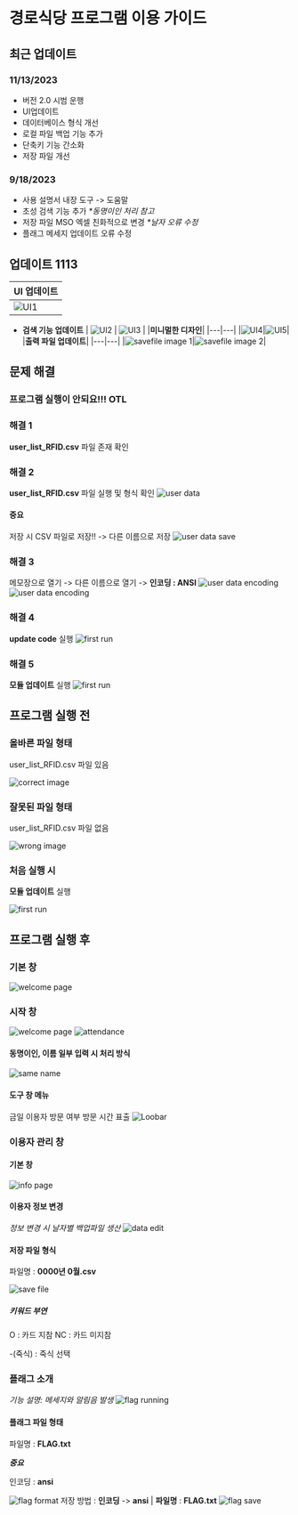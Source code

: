 # 경로식당 프로그램 이용 가이드
## 최근 업데이트 
### 11/13/2023
- 버전 2.0 시범 운행
- UI업데이트
- 데이터베이스 형식 개선
- 로컬 파일 백업 기능 추가
- 단축키 기능 간소화
- 저장 파일 개선
### 9/18/2023
- 사용 설명서 내장
도구 -> 도움말
- 초성 검색 기능 추가
_*동명이인 처리 참고_
- 저장 파일 MSO 엑셀 친화적으로 변경
_*날자 오류 수정_
- 플래그 메세지 업데이트 오류 수정

## __업데이트 1113__
|UI 업데이트|
|---|
|![UI1](Assets/NEWLANDING.png)|

- __검색 기능 업데이트__
| ![UI2](Assets/NEWCOUNT.png) | ![UI3](Assets/NEWCOUNT2.png) |
|__미니멀한 디자인__|
|---|---|
|![UI4](Assets/NEWCOUNT3.png)|![UI5](Assets/NEWCOUNT4.png)|
|__출력 파일 업데이트__|
|---|---|
|![savefile image 1](Assets/NEWSAVE.png)|![savefile image 2](Assets/NEWSAVE2.png)|
## __문제 해결__
### __프로그램 실행이 안되요!!! OTL__
### 해결 1
__user_list_RFID.csv__ 파일 존재 확인
### 해결 2
__user_list_RFID.csv__ 파일 실행 및 형식 확인
![user data](https://github.com/bug4tti16/wooman-restraunt-AIO/blob/main/Assets/user%20data%20file.png)
#### __중요__
저장 시 CSV 파일로 저장!! -> 다른 이름으로 저장
![user data save](https://github.com/bug4tti16/wooman-restraunt-AIO/blob/main/Assets/saving.png)
###  해결 3
메모장으로 열기 -> 다른 이름으로 열기 -> __인코딩 : ANSI__
![user data encoding](https://github.com/bug4tti16/wooman-restraunt-AIO/blob/main/Assets/no%20open1.png)
![user data encoding](https://github.com/bug4tti16/wooman-restraunt-AIO/blob/main/Assets/no%20open2.png)
### 해결 4
__update code__ 실행
![first run](https://github.com/bug4tti16/wooman-restraunt-AIO/blob/main/Assets/scripts%20folder.png)
### 해결 5
__모듈 업데이트__ 실행
![first run](https://github.com/bug4tti16/wooman-restraunt-AIO/blob/main/Assets/scripts%20folder.png)

## 프로그램 실행 전
### 올바른 파일 형태
user_list_RFID.csv 파일 있음

![correct image](https://github.com/bug4tti16/wooman-restraunt-AIO/blob/main/Assets/Correct!!.png)
### 잘못된 파일 형태
user_list_RFID.csv 파일 없음

![wrong image](https://github.com/bug4tti16/wooman-restraunt-AIO/blob/main/Assets/wrong!!.png)
### __처음 실행 시__
__모듈 업데이트__ 실행

![first run](https://github.com/bug4tti16/wooman-restraunt-AIO/blob/main/Assets/scripts%20folder.png)
## 프로그램 실행 후
### __기본 창__
![welcome page](https://github.com/bug4tti16/wooman-restraunt-AIO/blob/main/Assets/start%20page%20(2).png)
### __시작 창__
![welcome page](https://github.com/bug4tti16/wooman-restraunt-AIO/blob/main/Assets/start%20page.png)
![attendance](https://github.com/bug4tti16/wooman-restraunt-AIO/blob/main/Assets/start3.png)
#### __동명이인, 이름 일부 입력 시 처리 방식__
![same name](https://github.com/bug4tti16/wooman-restraunt-AIO/blob/main/Assets/same%20name.png)
#### __도구 창 메뉴__
금일 이용자 방문 여부 방문 시간 표출
![Loobar](https://github.com/bug4tti16/wooman-restraunt-AIO/blob/main/Assets/too.png)

### __이용자 관리 창__
#### 기본 창
![info page](https://github.com/bug4tti16/wooman-restraunt-AIO/blob/main/Assets/edit%20page.png)
#### 이용자 정보 변경
_정보 변경 시 날자별 백업파일 생산_
![data edit](https://github.com/bug4tti16/wooman-restraunt-AIO/blob/main/Assets/change%20name.png)
#### 저장 파일 형식
파일명 : __0000년 0월.csv__

![save file](https://github.com/bug4tti16/wooman-restraunt-AIO/blob/main/Assets/save%20format.png)
##### 키워드 부연
O : 카드 지참
NC : 카드 미지참

-(죽식) : 죽식 선택

### __플래그 소개__
_기능 설명: 메세지와 알림음 발생_
![flag running](https://github.com/bug4tti16/wooman-restraunt-AIO/blob/main/Assets/flag%20in%20action.png)
#### 플래그 파일 형태
파일명 : __FLAG.txt__

__*중요*__

인코딩 : __ansi__ 

![flag format](https://github.com/bug4tti16/wooman-restraunt-AIO/blob/main/Assets/flag%20format.png)
저장 방법 : __인코딩__ -> __ansi__ | __파일명__ : __FLAG.txt__
![flag save](https://github.com/bug4tti16/wooman-restraunt-AIO/blob/main/Assets/flag%20save.png)


